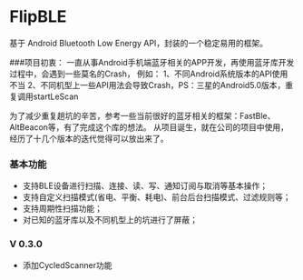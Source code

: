 # FlipBLE
基于 Android Bluetooth Low Energy API，封装的一个稳定易用的框架。

###项目初衷：
一直从事Android手机端蓝牙相关的APP开发，再使用蓝牙库开发过程中，会遇到一些莫名的Crash，
例如：
1、不同Android系统版本的API使用不当
2、不同机型上一些API用法会导致Crash，PS：三星的Android5.0版本，重复调用startLeScan

为了减少重复趟坑的辛苦，参考一些当前很好的蓝牙相关的框架：FastBle、AltBeacon等，有了完成这个库的想法。
从项目诞生，就在公司的项目中使用，经历了十几个版本的迭代觉得可以放出来了。

### 基本功能
 - 支持BLE设备进行扫描、连接、读、写、通知订阅与取消等基本操作；
 - 支持自定义扫描模式(省电、平衡、耗电)、前台后台扫描模式、过滤规则等；
 - 支持周期性扫描功能；
 - 对已知的蓝牙库以及不同机型上的坑进行了屏蔽；

### V 0.3.0
 - 添加CycledScanner功能
 
 
 